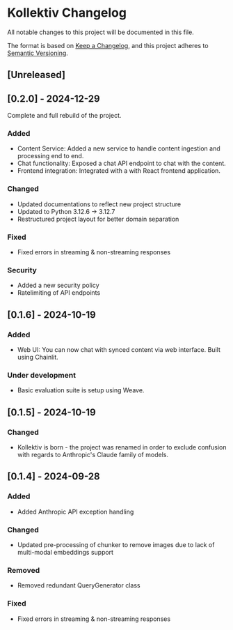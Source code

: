 # Kollektiv Changelog

All notable changes to this project will be documented in this file.

The format is based on [Keep a Changelog](https://keepachangelog.com/en/1.0.0/),
and this project adheres to [Semantic Versioning](https://semver.org/spec/v2.0.0.html).

## [Unreleased]

## [0.2.0] - 2024-12-29

Complete and full rebuild of the project.

### Added

- Content Service: Added a new service to handle content ingestion and processing end to end.
- Chat functionality: Exposed a chat API endpoint to chat with the content.
- Frontend integration: Integrated with a with React frontend application.

### Changed

- Updated documentations to reflect new project structure
- Updated to Python 3.12.6 -> 3.12.7
- Restructured project layout for better domain separation

### Fixed

- Fixed errors in streaming & non-streaming responses

### Security

- Added a new security policy
- Ratelimiting of API endpoints

## [0.1.6] - 2024-10-19

### Added

- Web UI: You can now chat with synced content via web interface. Built using Chainlit.

### Under development

- Basic evaluation suite is setup using Weave.

## [0.1.5] - 2024-10-19

### Changed

- Kollektiv is born - the project was renamed in order to exclude confusion with regards to Anthropic's Claude family of models.

## [0.1.4] - 2024-09-28

### Added

- Added Anthropic API exception handling

### Changed

- Updated pre-processing of chunker to remove images due to lack of multi-modal embeddings support

### Removed

- Removed redundant QueryGenerator class

### Fixed

- Fixed errors in streaming & non-streaming responses
